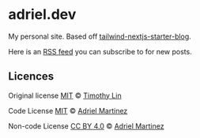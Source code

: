 # adriel.dev

My personal site. Based off [tailwind-nextjs-starter-blog](https://github.com/timlrx/tailwind-nextjs-starter-blog).

Here is an [RSS feed](https://adriel.dev/rss.xml) you can subscribe to for new posts.

## Licences

Original license [MIT](https://github.com/timlrx/tailwind-nextjs-starter-blog/blob/main/LICENSE) © [Timothy Lin](https://www.timlrx.com)

Code License [MIT](LICENSE) © [Adriel Martinez](https://github.com/Adriel-M)

Non-code License [CC BY 4.0](NON-CODE-LICENSE) © [Adriel Martinez](https://github.com/Adriel-M)
